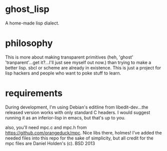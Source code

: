 ghost_lisp
==========

A home-made lisp dialect.

philosophy
=====
This is more about making transparent primitives (heh, 'ghost' 'tranparent'...get it?...I'll just see myself out now.) than trying to make a better lisp.  sbcl or scheme are already in existence.  This is just a project for lisp hackers and people who want to poke stuff to learn.

requirements
=====
During development, I'm using Debian's editline from libedit-dev...the released version works with only standard C headers.  I would suggest running it as an inferior-lisp in emacs, but that's up to you.

also, you'll need mpc.c and mpc.h from https://github.com/orangeduck/mpc.  Nice libs there, holmes!  I've added the needed files into this repo for the sake of simplicity, but all credit for the mpc files are Daniel Holden's (c). BSD 2013
